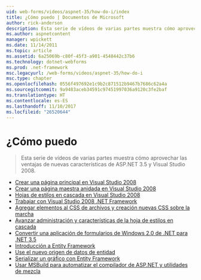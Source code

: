 ```yaml
---
uid: web-forms/videos/aspnet-35/how-do-i/index
title: ¿Cómo puedo | Documentos de Microsoft
author: rick-anderson
description: Esta serie de vídeos de varias partes muestra cómo aprovechar las ventajas de nuevas características de ASP.NET 3.5 y Visual Studio 2008.
ms.author: aspnetcontent
manager: wpickett
ms.date: 11/14/2011
ms.topic: article
ms.assetid: 6a25069b-c80f-45f3-a901-4548442c37b6
ms.technology: dotnet-webforms
ms.prod: .net-framework
msc.legacyurl: /web-forms/videos/aspnet-35/how-do-i
msc.type: chapter
ms.openlocfilehash: 0556f497692e1c9b2c871512b9467b7686c62a4a
ms.sourcegitcommit: 9a9483aceb34591c97451997036a9120c3fe2baf
ms.translationtype: HT
ms.contentlocale: es-ES
ms.lasthandoff: 11/10/2017
ms.locfileid: "26520644"
---
```

<a name="how-do-i"></a>¿Cómo puedo
====================
> Esta serie de vídeos de varias partes muestra cómo aprovechar las ventajas de nuevas características de ASP.NET 3.5 y Visual Studio 2008.


- [Crear una página principal en Visual Studio 2008](how-do-i-create-a-master-page-in-visual-studio-2008.md)
- [Crear una página maestra anidada en Visual Studio 2008](how-do-i-create-nested-master-page-in-visual-studio-2008.md)
- [Hojas de estilos en cascada en Visual Studio 2008](how-do-i-cascading-style-sheets-in-visual-studio-2008.md)
- [Trabajar con Visual Studio 2008 .NET Framework](how-do-i-working-with-visual-studio-2008-net-framework.md)
- [Agregar elementos al CSS de archivos y creación nuevas CSS sobre la marcha](how-do-i-adding-elements-to-a-css-file-and-create-new-css-on-the-fly.md)
- [Avanzar administración y características de la hoja de estilos en cascada](how-do-i-advance-cascading-style-sheet-features-and-management.md)
- [Convertir una aplicación de formularios de Windows 2.0 de .NET para .NET 3.5](how-do-i-converting-a-net-20-windows-forms-application-to-net-35.md)
- [Introducción a Entity Framework](how-do-i-get-started-with-the-entity-framework.md)
- [Use el nuevo origen de datos de entidad](how-do-i-use-the-new-entity-data-source.md)
- [Serializar un gráfico con Entity Framework](how-do-i-serialize-a-graph-with-the-entity-framework.md)
- [Usar MSBuild para automatizar el compilador de ASP.NET y utilidades de mezcla](how-do-i-use-msbuild-to-automate-the-aspnet-compiler-and-merge-utilities.md)
